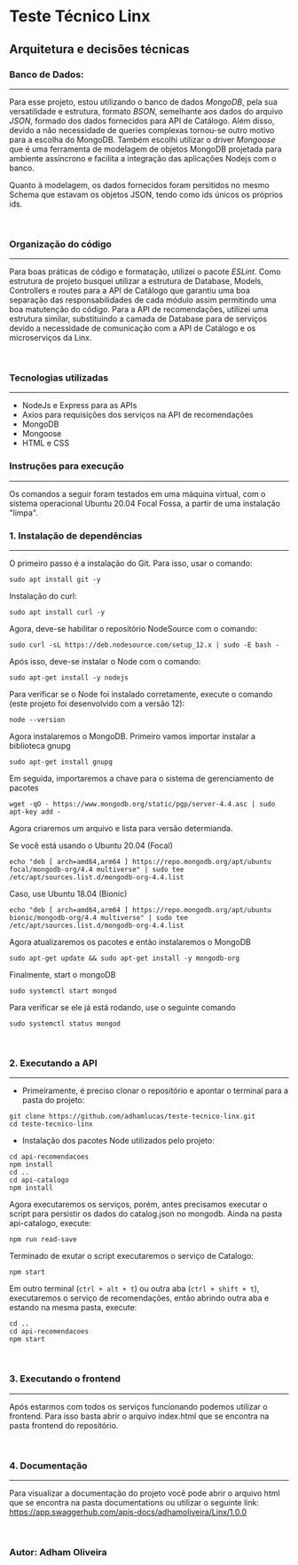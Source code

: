 # Teste Técnico Linx


## Arquitetura e decisões técnicas

### Banco de Dados:
---
Para esse projeto, estou utilizando o banco de dados _MongoDB_, pela sua versatilidade e estrutura, formato _BSON_, semelhante aos dados do arquivo _JSON_, formado dos dados fornecidos para API de Catálogo. Além disso, devido a não necessidade de queries complexas tornou-se outro motivo para a escolha do MongoDB. Também escolhi utilizar o driver _Mongoose_ que é uma ferramenta de modelagem de objetos MongoDB projetada para ambiente assíncrono e facilita a integração das aplicações Nodejs com o banco.

Quanto à modelagem, os dados fornecidos foram persitidos no mesmo Schema que estavam os objetos JSON, tendo como ids únicos os próprios ids.

</br>

### Organização do código
---

Para boas práticas de código e formatação, utilizei o pacote _ESLint_. Como estrutura de projeto busquei utilizar a estrutura de Database, Models, Controllers e routes para a API de Catálogo que garantiu uma boa separação das responsabilidades de cada módulo assim permitindo uma boa matutenção do código. Para a API de recomendações, utilizei uma estrutura similar, substituindo a camada de Database para de serviços devido a necessidade de comunicação com a API de Catálogo e os microserviços da Linx.

</br>

### Tecnologias utilizadas
---
- NodeJs e Express para as APIs
- Axios para requisições dos serviços na API de recomendações
- MongoDB
- Mongoose
- HTML e CSS


### Instruções para execução
---
Os comandos a seguir foram testados em uma máquina virtual, com o sistema operacional Ubuntu 20.04 Focal Fossa, a partir de uma instalação "limpa".

### **1. Instalação de dependências**
---

O primeiro passo é a instalação do Git. Para isso, usar o comando:

```
sudo apt install git -y
```

Instalação do curl:

```
sudo apt install curl -y
```

Agora, deve-se habilitar o repositório NodeSource com o comando:

```
sudo curl -sL https://deb.nodesource.com/setup_12.x | sudo -E bash -
```

Após isso, deve-se instalar o Node com o comando:

```
sudo apt-get install -y nodejs
```

Para verificar se o Node foi instalado corretamente, execute o comando (este projeto foi desenvolvido com a versão 12):

```
node --version
```

Agora instalaremos o MongoDB.
Primeiro vamos importar instalar a biblioteca gnupg
```
sudo apt-get install gnupg
```

Em seguida, importaremos a chave para o sistema de gerenciamento de pacotes

```
wget -qO - https://www.mongodb.org/static/pgp/server-4.4.asc | sudo apt-key add -
```

Agora criaremos um arquivo e lista para versão determianda.

Se você está usando o Ubuntu 20.04 (Focal)

```
echo "deb [ arch=amd64,arm64 ] https://repo.mongodb.org/apt/ubuntu focal/mongodb-org/4.4 multiverse" | sudo tee /etc/apt/sources.list.d/mongodb-org-4.4.list
```

Caso, use Ubuntu 18.04 (Bionic)

```
echo "deb [ arch=amd64,arm64 ] https://repo.mongodb.org/apt/ubuntu bionic/mongodb-org/4.4 multiverse" | sudo tee /etc/apt/sources.list.d/mongodb-org-4.4.list
```

Agora atualizaremos os pacotes e então instalaremos o MongoDB

```
sudo apt-get update && sudo apt-get install -y mongodb-org
```

Finalmente, start o mongoDB

```
sudo systemctl start mongod
```

Para verificar se ele já está rodando, use o seguinte comando

```
sudo systemctl status mongod
```

<br>


### **2. Executando a API**
---

-   Primeiramente, é preciso clonar o repositório e apontar o terminal para a pasta do projeto:

```
git clone https://github.com/adhamlucas/teste-tecnico-linx.git
cd teste-tecnico-linx
```

-  Instalação dos pacotes Node utilizados pelo projeto:

```
cd api-recomendacoes
npm install
cd ..
cd api-catalogo
npm install
```


Agora executaremos os serviços, porém, antes precisamos executar o script para persistir os dados do catalog.json no mongodb. Ainda na pasta api-catalogo, execute:

```
npm run read-save
```

Terminado de exutar o script executaremos o serviço de Catalogo:
```
npm start
```

Em outro terminal (`ctrl + alt + t`) ou outra aba (`ctrl + shift + t`), executaremos o serviço de recomendações, então abrindo outra aba e estando na mesma pasta, execute:

```
cd ..
cd api-recomendacoes
npm start
```

<br>

### 3. Executando o frontend
---

Após estarmos com todos os serviços funcionando podemos utilizar o frontend. Para isso basta abrir o arquivo index.html que se encontra na pasta frontend do repositório.

<br>

### 4. Documentação
---

Para visualizar a documentação do projeto você pode abrir o arquivo html que se encontra na pasta documentations ou utilizar o seguinte link: https://app.swaggerhub.com/apis-docs/adhamoliveira/Linx/1.0.0 

<br>

### Autor: Adham Oliveira